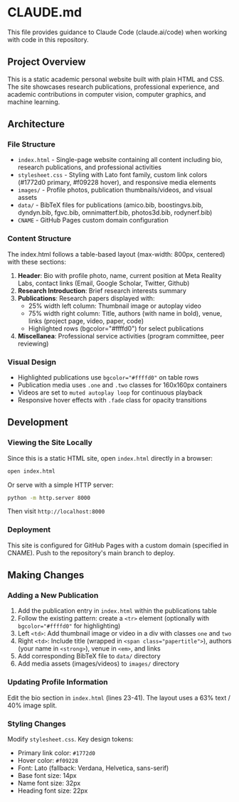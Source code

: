 # CLAUDE.md

This file provides guidance to Claude Code (claude.ai/code) when working with code in this repository.

## Project Overview

This is a static academic personal website built with plain HTML and CSS. The site showcases research publications, professional experience, and academic contributions in computer vision, computer graphics, and machine learning.

## Architecture

### File Structure

- `index.html` - Single-page website containing all content including bio, research publications, and professional activities
- `stylesheet.css` - Styling with Lato font family, custom link colors (#1772d0 primary, #f09228 hover), and responsive media elements
- `images/` - Profile photos, publication thumbnails/videos, and visual assets
- `data/` - BibTeX files for publications (amico.bib, boostingvs.bib, dyndyn.bib, fgvc.bib, omnimatterf.bib, photos3d.bib, rodynerf.bib)
- `CNAME` - GitHub Pages custom domain configuration

### Content Structure

The index.html follows a table-based layout (max-width: 800px, centered) with these sections:

1. **Header**: Bio with profile photo, name, current position at Meta Reality Labs, contact links (Email, Google Scholar, Twitter, Github)
2. **Research Introduction**: Brief research interests summary
3. **Publications**: Research papers displayed with:
   - 25% width left column: Thumbnail image or autoplay video
   - 75% width right column: Title, authors (with name in bold), venue, links (project page, video, paper, code)
   - Highlighted rows (bgcolor="#ffffd0") for select publications
4. **Miscellanea**: Professional service activities (program committee, peer reviewing)

### Visual Design

- Highlighted publications use `bgcolor="#ffffd0"` on table rows
- Publication media uses `.one` and `.two` classes for 160x160px containers
- Videos are set to `muted autoplay loop` for continuous playback
- Responsive hover effects with `.fade` class for opacity transitions

## Development

### Viewing the Site Locally

Since this is a static HTML site, open `index.html` directly in a browser:

```bash
open index.html
```

Or serve with a simple HTTP server:

```bash
python -m http.server 8000
```

Then visit `http://localhost:8000`

### Deployment

This site is configured for GitHub Pages with a custom domain (specified in CNAME). Push to the repository's main branch to deploy.

## Making Changes

### Adding a New Publication

1. Add the publication entry in `index.html` within the publications table
2. Follow the existing pattern: create a `<tr>` element (optionally with `bgcolor="#ffffd0"` for highlighting)
3. Left `<td>`: Add thumbnail image or video in a div with classes `one` and `two`
4. Right `<td>`: Include title (wrapped in `<span class="papertitle">`), authors (your name in `<strong>`), venue in `<em>`, and links
5. Add corresponding BibTeX file to `data/` directory
6. Add media assets (images/videos) to `images/` directory

### Updating Profile Information

Edit the bio section in `index.html` (lines 23-41). The layout uses a 63% text / 40% image split.

### Styling Changes

Modify `stylesheet.css`. Key design tokens:
- Primary link color: `#1772d0`
- Hover color: `#f09228`
- Font: Lato (fallback: Verdana, Helvetica, sans-serif)
- Base font size: 14px
- Name font size: 32px
- Heading font size: 22px

